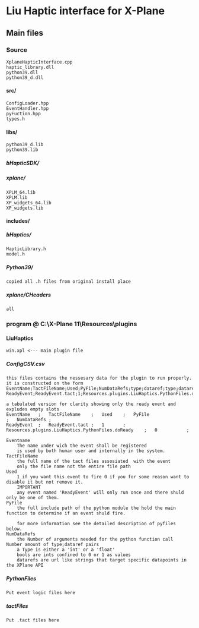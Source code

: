 # Liu Haptic interface for X-Plane

## Main files
### Source
    XplaneHapticInterface.cpp
    haptic_library.dll
    python39.dll
    python39_d.dll
#### src/
    ConfigLoader.hpp
    EventHandler.hpp
    pyFuction.hpp
    types.h 
#### libs/
    python39_d.lib
    python39.lib
##### bHapticSDK/
##### xplane/
    XPLM_64.lib
    XPLM.lib
    XP_widgets_64.lib
    XP_widgets.lib
#### includes/
##### bHaptics/   
    HapticLibrary.h
    model.h
##### Python39/
    copied all .h files from original install place
##### xplane/CHeaders
    all


### program @ C:\X-Plane 11\Resources\plugins

#### LiuHaptics
    win.xpl <--- main plugin file
##### ConfigCSV.csv  
    this files contains the nessesary data for the plugin to run properly. 
    it is constructed on the form
    EventName;TactFileName;Used;PyFile;NumDataRefs;type;dataref;type;dataref;type;dataref;type;dataref;type;dataref
    ReadyEvent;ReadyEvent.tact;1;Resources.plugins.LiuHaptics.PythonFiles.doReady;0;;;;;;;;;;

    a tabulated version for clarity showing only the ready event and expludes empty slots
    EventName   ;   TactFileName    ;   Used    ;   PyFile                                              ;   NumDataRefs ;
    ReadyEvent  ;   ReadyEvent.tact ;   1       ;   Resources.plugins.LiuHaptics.PythonFiles.doReady    ;   0           ;

    Eventname 
        The name under wich the event shall be registered
        is used by both human user and internally in the system.
    TactFileName
        the full name of the tact files assosiated  with the event 
        only the file name not the entire file path
    Used
        1 if you want this event to fire 0 if you for some reason want to disable it but not remove it.
        IMPORTANT
        any event named 'ReadyEvent' will only run once and there shuld only be one of them.
    PyFile
        the full include path of the python module the hold the main function to determine if an event shuld fire.

        for more information see the detailed description of pyfiles below.
    NumDataRefs
        the Number of arguments needed for the python function call
    Number amount of type;dataref pairs
        a Type is either a 'int' or a 'float'
        bools are ints confined to 0 or 1 as values
        datarefs are url like strings that target specific datapoints in the XPlane API
##### PythonFiles
    Put event logic files here

##### tactFiles
    Put .tact files here



